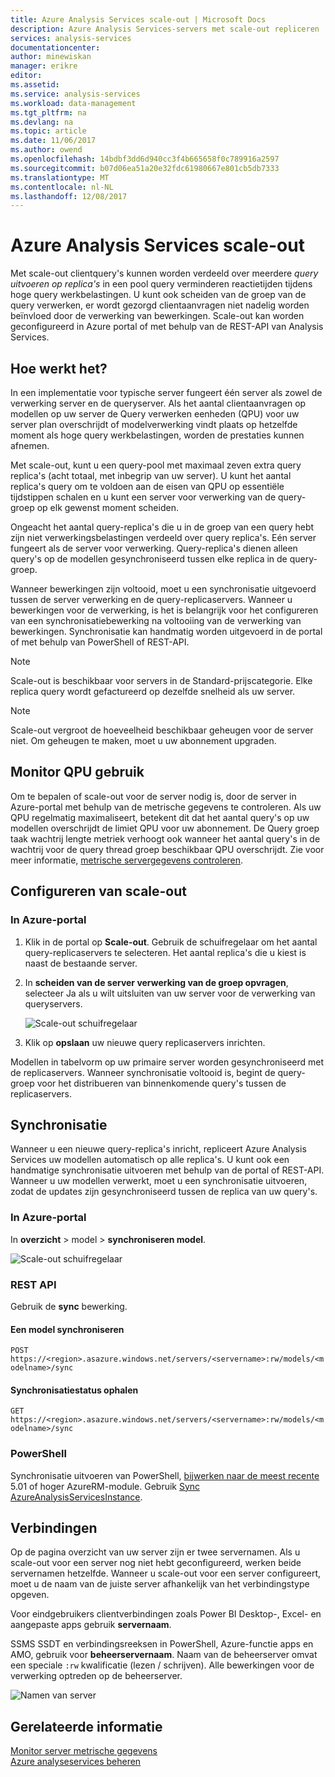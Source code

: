 ```yaml
---
title: Azure Analysis Services scale-out | Microsoft Docs
description: Azure Analysis Services-servers met scale-out repliceren
services: analysis-services
documentationcenter: 
author: minewiskan
manager: erikre
editor: 
ms.assetid: 
ms.service: analysis-services
ms.workload: data-management
ms.tgt_pltfrm: na
ms.devlang: na
ms.topic: article
ms.date: 11/06/2017
ms.author: owend
ms.openlocfilehash: 14bdbf3dd6d940cc3f4b665658f0c789916a2597
ms.sourcegitcommit: b07d06ea51a20e32fdc61980667e801cb5db7333
ms.translationtype: MT
ms.contentlocale: nl-NL
ms.lasthandoff: 12/08/2017
---
```

# <a name="azure-analysis-services-scale-out"></a>Azure Analysis Services scale-out

Met scale-out clientquery's kunnen worden verdeeld over meerdere *query uitvoeren op replica's* in een pool query verminderen reactietijden tijdens hoge query werkbelastingen. U kunt ook scheiden van de groep van de query verwerken, er wordt gezorgd clientaanvragen niet nadelig worden beïnvloed door de verwerking van bewerkingen. Scale-out kan worden geconfigureerd in Azure portal of met behulp van de REST-API van Analysis Services.

## <a name="how-it-works"></a>Hoe werkt het?

In een implementatie voor typische server fungeert één server als zowel de verwerking server en de queryserver. Als het aantal clientaanvragen op modellen op uw server de Query verwerken eenheden (QPU) voor uw server plan overschrijdt of modelverwerking vindt plaats op hetzelfde moment als hoge query werkbelastingen, worden de prestaties kunnen afnemen. 

Met scale-out, kunt u een query-pool met maximaal zeven extra query replica's (acht totaal, met inbegrip van uw server). U kunt het aantal replica's query om te voldoen aan de eisen van QPU op essentiële tijdstippen schalen en u kunt een server voor verwerking van de query-groep op elk gewenst moment scheiden. 

Ongeacht het aantal query-replica's die u in de groep van een query hebt zijn niet verwerkingsbelastingen verdeeld over query replica's. Eén server fungeert als de server voor verwerking. Query-replica's dienen alleen query's op de modellen gesynchroniseerd tussen elke replica in de query-groep. 

Wanneer bewerkingen zijn voltooid, moet u een synchronisatie uitgevoerd tussen de server verwerking en de query-replicaservers. Wanneer u bewerkingen voor de verwerking, is het is belangrijk voor het configureren van een synchronisatiebewerking na voltooiing van de verwerking van bewerkingen. Synchronisatie kan handmatig worden uitgevoerd in de portal of met behulp van PowerShell of REST-API.

> [!NOTE]
> Scale-out is beschikbaar voor servers in de Standard-prijscategorie. Elke replica query wordt gefactureerd op dezelfde snelheid als uw server.

> [!NOTE]
> Scale-out vergroot de hoeveelheid beschikbaar geheugen voor de server niet. Om geheugen te maken, moet u uw abonnement upgraden.

## <a name="monitor-qpu-usage"></a>Monitor QPU gebruik

 Om te bepalen of scale-out voor de server nodig is, door de server in Azure-portal met behulp van de metrische gegevens te controleren. Als uw QPU regelmatig maximaliseert, betekent dit dat het aantal query's op uw modellen overschrijdt de limiet QPU voor uw abonnement. De Query groep taak wachtrij lengte metriek verhoogt ook wanneer het aantal query's in de wachtrij voor de query thread groep beschikbaar QPU overschrijdt. Zie voor meer informatie, [metrische servergegevens controleren](analysis-services-monitor.md).

## <a name="configure-scale-out"></a>Configureren van scale-out

### <a name="in-azure-portal"></a>In Azure-portal

1. Klik in de portal op **Scale-out**. Gebruik de schuifregelaar om het aantal query-replicaservers te selecteren. Het aantal replica's die u kiest is naast de bestaande server.

2. In **scheiden van de server verwerking van de groep opvragen**, selecteer Ja als u wilt uitsluiten van uw server voor de verwerking van queryservers.

   ![Scale-out schuifregelaar](media/analysis-services-scale-out/aas-scale-out-slider.png)

3. Klik op **opslaan** uw nieuwe query replicaservers inrichten. 

Modellen in tabelvorm op uw primaire server worden gesynchroniseerd met de replicaservers. Wanneer synchronisatie voltooid is, begint de query-groep voor het distribueren van binnenkomende query's tussen de replicaservers. 


## <a name="synchronization"></a>Synchronisatie 

Wanneer u een nieuwe query-replica's inricht, repliceert Azure Analysis Services uw modellen automatisch op alle replica's. U kunt ook een handmatige synchronisatie uitvoeren met behulp van de portal of REST-API. Wanneer u uw modellen verwerkt, moet u een synchronisatie uitvoeren, zodat de updates zijn gesynchroniseerd tussen de replica van uw query's.

### <a name="in-azure-portal"></a>In Azure-portal

In **overzicht** > model > **synchroniseren model**.

![Scale-out schuifregelaar](media/analysis-services-scale-out/aas-scale-out-sync.png)

### <a name="rest-api"></a>REST API
Gebruik de **sync** bewerking.

#### <a name="synchronize-a-model"></a>Een model synchroniseren   
`POST https://<region>.asazure.windows.net/servers/<servername>:rw/models/<modelname>/sync`

#### <a name="get-sync-status"></a>Synchronisatiestatus ophalen  
`GET https://<region>.asazure.windows.net/servers/<servername>:rw/models/<modelname>/sync`

### <a name="powershell"></a>PowerShell
Synchronisatie uitvoeren van PowerShell, [bijwerken naar de meest recente](https://github.com/Azure/azure-powershell/releases) 5.01 of hoger AzureRM-module. Gebruik [Sync AzureAnalysisServicesInstance](https://docs.microsoft.com/powershell/module/azurerm.analysisservices/sync-azureanalysisservicesinstance).

## <a name="connections"></a>Verbindingen

Op de pagina overzicht van uw server zijn er twee servernamen. Als u scale-out voor een server nog niet hebt geconfigureerd, werken beide servernamen hetzelfde. Wanneer u scale-out voor een server configureert, moet u de naam van de juiste server afhankelijk van het verbindingstype opgeven. 

Voor eindgebruikers clientverbindingen zoals Power BI Desktop-, Excel- en aangepaste apps gebruik **servernaam**. 

SSMS SSDT en verbindingsreeksen in PowerShell, Azure-functie apps en AMO, gebruik voor **beheerservernaam**. Naam van de beheerserver omvat een speciale `:rw` kwalificatie (lezen / schrijven). Alle bewerkingen voor de verwerking optreden op de beheerserver.

![Namen van server](media/analysis-services-scale-out/aas-scale-out-name.png)

## <a name="related-information"></a>Gerelateerde informatie

[Monitor server metrische gegevens](analysis-services-monitor.md)   
[Azure analyseservices beheren](analysis-services-manage.md) 


